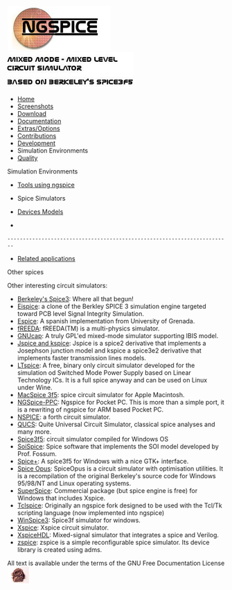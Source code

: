 ![NGSPICE](./images/nglogo.jpg) ![Mixed mode - mixed level circuit simulator - based on Berkeley's Spice3f5](./images/ngtext2.jpg) [](https://sourceforge.net/projects/ngspice)

-   [Home](./index.html)
-   [Screenshots](./screens.html)
-   [Download](./download.html)
-   [Documentation](./docs.html)
-   [Extras/Options](./extras.html)
-   [Contributions](./contrib.html)
-   [Development](./devel.html)
-   Simulation Environments
-   [Quality](./quality.html)

Simulation Environments

-   [Tools using ngspice  
    ](./resources.html)

-   Spice Simulators

-   [Devices Models](./spdevs.html)

-   

    ------------------------------------------------------------------------

-   [Related applications](./relapp.html)

Other spices

Other interesting circuit simulators:

-   [Berkeley's Spice3](http://www-cad.eecs.berkeley.edu/software.html): Where all that begun!
-   [Eispice](http://www.thedigitalmachine.net/eispice.html): a clone of the Berkley SPICE 3 simulation engine targeted toward PCB level Signal Integrity Simulation.
-   [Espice](http://espice.ugr.es/): A spanish implementation from University of Grenada.
-   [fREEDA](http://www.freeda.org/): fREEDA(TM) is a multi-physics simulator.
-   [GNUcap](http://www.gnu.org/software/gnucap/): A truly GPL'ed mixed-mode simulator supporting IBIS model.
-   [Jspice and kspice](http://embedded.eecs.berkeley.edu/pubs/downloads/spice/index.htm): Jspice is a spice2 derivative that implements a Josephson junction model and kspice a spice3e2 derivative that implements faster transmission lines models.
-   [LTspice](http://www.linear.com/software/): A free, binary only circuit simulator developed for the simulation od Switched Mode Power Supply based on Linear Technology ICs. It is a full spice anyway and can be used on Linux under Wine.
-   [MacSpice 3f5](http://newton.ex.ac.uk/teaching/CDHW/MacSpice/): spice circuit simulator for Apple Macintosh.
-   [NGSpice-PPC](http://meeting.uni.lu/andre.stemper/index.html): Ngspice for Pocket PC. This is more than a simple port, it is a rewriting of ngspice for ARM based Pocket PC.
-   [NSPICE](http://home.iae.nl/users/mhx/nspice.html): a forth circuit simulator.
-   [QUCS](http://qucs.sourceforge.net/): Quite Universal Circuit Simulator, classical spice analyses and many more.
-   [Spice3f5](http://www.uni-duisburg.de/FB9/EBS/software.html): circuit simulator compiled for Windows OS
-   [SoiSpice](http://www.soi.tec.ufl.edu/soispice.html): Spice software that implements the SOI model developed by Prof. Fossum.
-   [Spice+](http://spicep.sourceforge.net/): A spice3f5 for Windows with a nice GTK+ interface.
-   [Spice Opus](http://www.fe.uni-lj.si/spice/welcome.html): SpiceOpus is a circuit simulator with optimisation utilities. It is a recompilation of the original Berkeley's source code for Windows 95/98/NT and Linux operating systems.
-   [SuperSpice](http://www.anasoft.co.uk): Commercial package (but spice engine is free) for Windows that includes Xspice.
-   [Tclspice](http://tclspice.sourceforge.net/): Originally an ngspice fork designed to be used with the Tcl/Tk scripting language (now implemented into ngspice)
-   [WinSpice3](http://www.winspice.co.uk/): Spice3f simulator for windows.
-   [Xspice](http://users.ece.gatech.edu/%7Emrichard/Xspice/): Xspice circuit simulator.
-   [XspiceHDL](http://usysinc.com/main.htm): Mixed-signal simulator that integrates a spice and Verilog.
-   [zspice](http://mot-zspice.sourceforge.net/): zspice is a simple reconfigurable spice simulator. Its device library is created using adms.

 All text is available under the terms of the GNU Free Documentation License ![](./images/spice.jpg)
